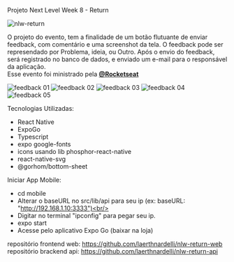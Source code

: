 Projeto Next Level Week 8 - Return

![nlw-return](https://user-images.githubusercontent.com/54412289/167441675-afc0a10c-8385-475f-9c2e-dd373a7171f3.png)


O projeto do evento, tem a finalidade de um botão flutuante de enviar feedback, com comentário e uma screenshot da tela. O feedback pode ser represendado por Problema, ideia, ou Outro.
Após o envio do feedback, será registrado no banco de dados, e enviado um e-mail para o responsável da aplicação.<br/>
Esse evento foi ministrado pela **[@Rocketseat](https://github.com/Rocketseat)**

![feedback 01](https://user-images.githubusercontent.com/54412289/167441327-d19c3f39-e99d-4656-ad75-11b3d60d0fdb.jpeg)
![feedback 02](https://user-images.githubusercontent.com/54412289/167441343-ebce97a9-b4c1-4806-b0dd-bce72a609400.jpeg)
![feedback 03](https://user-images.githubusercontent.com/54412289/167441356-af561734-7173-4162-a7c9-035ee1cc6e35.jpeg)
![feedback 04](https://user-images.githubusercontent.com/54412289/167441374-efd2d851-c89f-4fae-8253-aba26065f83c.jpeg)
![feedback 05](https://user-images.githubusercontent.com/54412289/167441381-01ff53c0-7c69-42e1-a3f7-ca92d451b4c5.jpeg)

Tecnologias Utilizadas: <br/>

* React Native
* ExpoGo<br/>
* Typescript<br/>
* expo google-fonts<br/>
* icons usando lib phosphor-react-native<br/>
* react-native-svg<br/>
* @gorhom/bottom-sheet<br/>


Iniciar App Mobile:<br/>
* cd mobile<br/>
* Alterar o baseURL no src/lib/api para seu ip (ex: baseURL: "http://192.168.1.10:3333")<br/>
* Digitar no terminal "ipconfig" para pegar seu ip.
* expo start<br/>
* Acesse pelo aplicativo Expo Go (baixar na loja)<br/>

repositório frontend web: https://github.com/laerthnardelli/nlw-return-web <br/>
repositório brackend api: https://github.com/laerthnardelli/nlw-return-api  <br/>
